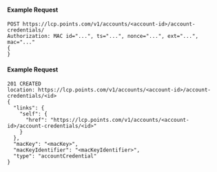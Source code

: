 #### Example Request

    POST https://lcp.points.com/v1/accounts/<account-id>/account-credentials/
    Authorization: MAC id="...", ts="...", nonce="...", ext="...", mac="..."
    {
    }

#### Example Request

    201 CREATED
    location: https://lcp.points.com/v1/accounts/<account-id>/account-credentials/<id>
    {
      "links": {
        "self": {
          "href": "https://lcp.points.com/v1/accounts/<account-id>/account-credentials/<id>"
        }
      },
      "macKey": "<macKey>",
      "macKeyIdentifier": "<macKeyIdentifier>",
      "type": "accountCredential"
    }


